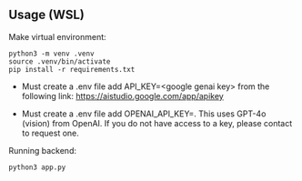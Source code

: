 ## Usage (WSL)

Make virtual environment:
```angular2html
python3 -m venv .venv
source .venv/bin/activate
pip install -r requirements.txt
```
- Must create a .env file add API_KEY=\<google genai key\> from the following link: https://aistudio.google.com/app/apikey

- Must create a .env file add OPENAI_API_KEY=<your OpenAI key here>. This uses GPT-4o (vision) from OpenAI. If you do not have access to a key, please contact to request one. 


Running backend:
```angular2html
python3 app.py
```
